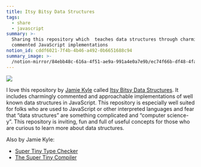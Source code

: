 ```yaml
---
title: Itsy Bitsy Data Structures
tags:
  - share
  - javascript
summary: >-
  Sharing this repository which  teaches data structures through charmingly
  commented JavaScript implementations
notion_id: cddf6021-7f4b-4b46-a492-0b6651688c94
summary_image: >-
  /notion-mirror/84ebb48c-616a-4f51-ae9a-991a4e0a7e9b/ec74f66b-df48-4fa8-b4ca-7bdbca242aeb/Screenshot_2024-08-01_at_8.37.15_PM.png
---
```

![](/notion-mirror/84ebb48c-616a-4f51-ae9a-991a4e0a7e9b/ec74f66b-df48-4fa8-b4ca-7bdbca242aeb/Screenshot_2024-08-01_at_8.37.15_PM.png)

I love this repository by [Jamie Kyle](https://jamie.build/) called [Itsy Bitsy Data Structures](https://github.com/jamiebuilds/itsy-bitsy-data-structures?tab=readme-ov-file). It includes charmingly commented and approachable implementations of well known data structures in JavaScript. This repository is especially well suited for folks who are used to JavaScript or other interpreted languages and fear that “data structures” are something complicated and “computer science-y”. This repository is inviting, fun and full of useful concepts for those who are curious to learn more about data structures.

Also by Jamie Kyle:

- [Super Tiny Type Checker](https://jordaneldredge.com/notes/super-tiny-type-checker/)
- [The Super Tiny Compiler](https://jordaneldredge.com/notes/9f2687e9-f871-4da3-b251-48b04b5f2be7/)
